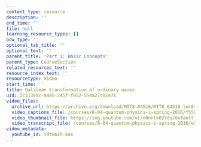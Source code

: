 ```yaml
---
content_type: resource
description: ''
end_time: ''
file: null
learning_resource_types: []
ocw_type: ''
optional_tab_title: ''
optional_text: ''
parent_title: 'Part 1: Basic Concepts'
parent_type: CourseSection
related_resources_text: ''
resource_index_text: ''
resourcetype: Video
start_time: ''
title: Galilean transformation of ordinary waves
uid: 2c31390c-84a5-245f-f952-55ea27c01e71
video_files:
  archive_url: https://archive.org/download/MIT8.04S16/MIT8_04S16_lec04_s2_300k.mp4
  video_captions_file: /courses/8-04-quantum-physics-i-spring-2016/f55bbb325b6e5cf3b177f0481599e86e_YdtHAIh-kas.vtt
  video_thumbnail_file: https://img.youtube.com/vi/n0nnlk0ZYdo/default.jpg
  video_transcript_file: /courses/8-04-quantum-physics-i-spring-2016/e5776f2555caeb00cd8c1c8699f3b8b8_YdtHAIh-kas.pdf
video_metadata:
  youtube_id: YdtHAIh-kas
---
```

